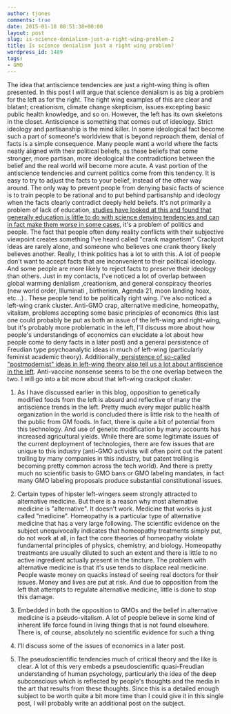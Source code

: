 ```yaml
---
author: tjones
comments: true
date: 2015-01-18 08:51:38+00:00
layout: post
slug: is-science-denialism-just-a-right-wing-problem-2
title: Is science denialism just a right wing problem?
wordpress_id: 1489
tags:
- GMO
---
```


The idea that antiscience tendencies are just a right-wing thing is often presented. In this post I will argue that science denialism is as big a problem for the left as for the right. The right wing examples of this are clear and blatant; creationism, climate change skepticism, issues excepting basic public health knowledge, and so on. However, the left has its own skeletons in the closet. Antiscience is something that comes out of ideology. Strict ideology and partisanship is the mind killer. In some ideological fact become such a part of someone's worldview that is beyond reproach them, denial of facts is a simple consequence. Many people want a world where the facts neatly aligned with their political beliefs, as these beliefs that come stronger, more partisan, more ideological the contradictions between the belief and the real world will become more acute. A vast portion of the antiscience tendencies and current politics come from this tendency. It is easy to try to adjust the facts to your belief, instead of the other way around. The only way to prevent people from denying basic facts of science is to train people to be rational and to put behind partisanship and ideology when the facts clearly contradict deeply held beliefs. It's not primarily a problem of lack of education, [studies have looked at this and found that generally education is little to do with science denying tendencies and can in fact make them worse in some cases](http://arstechnica.com/science/2015/01/education-plus-ideology-exaggerates-rejection-of-reality/), it's a problem of politics and people. The fact that people often deny reality conflicts with their subjective viewpoint creates something I've heard called "crank magnetism". Crackpot ideas are rarely alone, and someone who believes one crank theory likely believes another. Really, I think politics has a lot to with this. A lot of people don't want to accept facts that are inconvenient to their political ideology. And some people are more likely to reject facts to preserve their ideology than others. Just in my contacts, I've noticed a lot of overlap between global warming denialism ,creationism, and general conspiracy theories (new world order, Illuminati , birtherism, Agenda 21, moon landing hoax, etc...) . These people tend to be politically right wing. I've also noticed a left-wing crank cluster. Anti-GMO crap, alternative medicine, homeopathy, vitalism, problems accepting some basic principles of economics (this last one could probably be put as both an issue of the left-wing and right-wing, but it's probably more problematic in the left, I'll discuss more about how people's understandings of economics can elucidate a lot about how people come to deny facts in a later post) and a general persistence of Freudian type psychoanalytic ideas in much of left-wing  (particularly feminist academic theory). Additionally[, persistence of so-called "postmodernist" ideas in left-wing theory also tell us a lot about antiscience in the left](http://old.richarddawkins.net/articles/824-postmodernism-disrobed). Anti-vaccine nonsense seems to be the one overlap between the two. I will go into a bit more about that left-wing crackpot cluster.




  1. As I have discussed earlier in this blog, opposition to genetically modified foods from the left is absurd and reflective of many the antiscience trends in the left. Pretty much every major public health organization in the world is concluded there is little risk to the health of the public from GM foods. In fact, there is quite a bit of potential from this technology. And use of genetic modification by many accounts has increased agricultural yields. While there are some legitimate issues of the current deployment of technologies, there are few issues that are unique to this industry (anti-GMO activists will often point out the patent trolling by many companies in this industry, but patent trolling is becoming pretty common across the tech world). And there is pretty much no scientific basis to GMO bans or GMO labeling mandates, in fact many GMO labeling proposals produce substantial constitutional issues.

  2. Certain types of hipster left-wingers seem strongly attracted to alternative medicine. But there is a reason why most alternative medicine is "alternative". It doesn't work. Medicine that works is just called "medicine". Homeopathy is a particular type of alternative medicine that has a very large following. The scientific evidence on the subject unequivocally indicates that homeopathy treatments simply put, do not work at all, in fact the core theories of homeopathy violate fundamental principles of physics, chemistry, and biology. Homeopathy treatments are usually diluted to such an extent and there is little to no active ingredient actually present in the tincture. The problem with alternative medicine is that it's use tends to displace real medicine. People waste money on quacks instead of seeing real doctors for their issues. Money and lives are put at risk. And due to opposition from the left that attempts to regulate alternative medicine, little is done to stop this damage.

  3. Embedded in both the opposition to GMOs and the belief in alternative medicine is a pseudo-vitalism. A lot of people believe in some kind of inherent life force found in living things that is not found elsewhere. There is, of course, absolutely no scientific evidence for such a thing.

  4. I'll discuss some of the issues of economics in a later post.

  5. The pseudoscientific tendencies much of critical theory and the like is clear. A lot of this very embeds a pseudoscientific quasi-Freudian understanding of human psychology, particularly the idea of the deep subconscious which is reflected by people's thoughts and the media in the art that results from these thoughts. Since this is a detailed enough subject to be worth quite a bit more time than I could give it in this single post, I will probably write an additional post on the subject.

